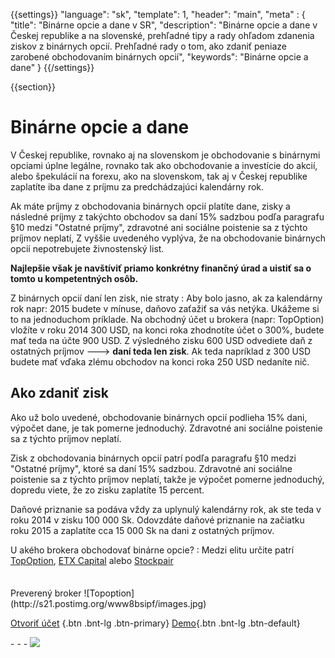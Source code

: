 {{settings}}
  "language": "sk",
  "template": 1,
  "header": "main",
  "meta" : {
   "title": "Binárne opcie a dane v SR",
     "description": "Binárne opcie a dane v Českej republike a na slovenské, prehľadné tipy a rady ohľadom zdanenia ziskov z binárnych opcií. Prehľadné rady o tom, ako zdaniť peniaze zarobené obchodovaním binárnych opcií",
     "keywords": "Binárne opcie a dane"
  }
{{/settings}}

<div class="row">
<div class="col-md-9" role="main" markdown="1">

{{section}}

# Binárne opcie a dane

V Českej republike, rovnako aj na slovenskom je obchodovanie s binárnymi opciami úplne legálne, rovnako tak ako obchodovanie a investície do akcií, alebo špekulácií na forexu, ako na slovenskom, tak aj v Českej republike zaplatíte iba dane z príjmu za predchádzajúci kalendárny rok.

Ak máte príjmy z obchodovania binárnych opcií platíte dane, zisky a následné príjmy z takýchto obchodov sa daní 15% sadzbou podľa paragrafu §10 medzi "Ostatné príjmy", zdravotné ani sociálne poistenie sa z týchto príjmov neplatí, Z vyššie uvedeného vyplýva, že na obchodovanie binárnych opcií nepotrebujete živnostenský list. 

**Najlepšie však je navštíviť priamo konkrétny finančný úrad a uistiť sa o tomto u kompetentných osôb.**

Z binárnych opcií daní len zisk, nie straty
: Aby bolo jasno, ak za kalendárny rok napr: 2015 budete v mínuse, daňovo zaťažiť sa vás netýka. Ukážeme si to na jednoduchom príklade. Na obchodný účet u brokera (napr: TopOption) vložíte v roku 2014 300 USD, na konci roka zhodnotíte účet o 300%, budete mať teda na účte 900 USD. Z výsledného zisku 600 USD odvediete daň z ostatných príjmov ---> **daní teda len zisk**. Ak teda napríklad z 300 USD budete mať vďaka zlému obchodov na konci roka 250 USD nedaníte nič.


## Ako zdaniť zisk

Ako už bolo uvedené, obchodovanie binárnych opcií podlieha 15% dani, výpočet dane, je tak pomerne jednoduchý. Zdravotné ani sociálne poistenie sa z týchto príjmov neplatí.

Zisk z obchodovania binárnych opcií patrí podľa paragrafu §10 medzi "Ostatné príjmy", ktoré sa daní 15% sadzbou. Zdravotné ani sociálne poistenie sa z týchto príjmov neplatí, takže je výpočet pomerne jednoduchý, dopredu viete, že zo zisku zaplatíte 15 percent. 

Daňové priznanie sa podáva vždy za uplynulý kalendárny rok, ak ste teda v roku 2014 v zisku 100 000 Sk. Odovzdáte daňové priznanie na začiatku roku 2015 a zaplatíte cca 15 000 Sk na dani z ostatných príjmov.

U akého brokera obchodovať binárne opcie?
: Medzi elitu určite patrí [TopOption](http://blog.forexsrovnavac.cz/sk/topoption "TopOption"), [ETX Capital](http://www.forexsrovnavac.cz/sk/etx-capital-skusenosti "ETX Capital") alebo [Stockpair](http://www.forexsrovnavac.cz/sk/stockpair "Stockpair")



</div>
<div class="col-md-3" markdown="1">
<div class="well" markdown="1" style="margin-top: 2.5em">
Preverený broker
![Topoption](http://s21.postimg.org/www8bsipf/images.jpg)  

[Otvoriť účet](http://blog.forexsrovnavac.cz/sk/topoption "Registrácia") {.btn .bnt-lg .btn-primary} [Demo](http://blog.forexsrovnavac.cz/sk/topoption "Demo účet"){.btn .bnt-lg .btn-default}

</div>
<div class="container-fluid" markdown="1">
<div class="container-fluid" markdown="1">
</div>
- - -

<a href="http://blog.forexsrovnavac.cz/sk/topoption"  target="_blank">
 <img src="http://blog.forexsrovnavac.cz/wp-content/uploads/2014/10/informace.png" width="" height=""/>

</a>
</div>
</div>
</div>

